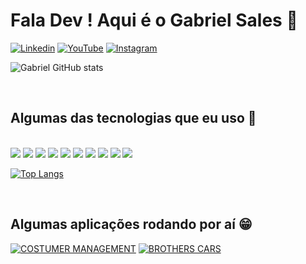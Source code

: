 # Fala Dev ! Aqui é o Gabriel Sales 👋


[![Linkedin](https://img.shields.io/badge/LinkedIn-0077B5?style=for-the-badge&logo=linkedin&logoColor=white)](https://www.linkedin.com/in/gabriel-sales-3093b0168/)
[![YouTube](https://img.shields.io/badge/YouTube-FF0000?style=for-the-badge&logo=youtube&logoColor=white)](https://www.youtube.com/channel/UCV7g-TBrdSNExApdsIcoFhQ)
[![Instagram](https://img.shields.io/badge/Instagram-E4405F?style=for-the-badge&logo=instagram&logoColor=white)](https://www.instagram.com/salles_dk/)

![Gabriel GitHub stats](https://github-readme-stats.vercel.app/api?username=gabrielzom&show_icons=true&theme=dark)

<br />

## Algumas das tecnologias que eu uso 📖

<div style="display:inline_block;"><br>
    <img aling="center" src="https://img.shields.io/badge/Spring-6DB33F?style=for-the-badge&logo=spring&logoColor=white">
    <img aling="center" src="https://img.shields.io/badge/.NET-5C2D91?style=for-the-badge&logo=.net&logoColor=white">
    <img aling="center" src="https://img.shields.io/badge/Node.js-43853D?style=for-the-badge&logo=node.js&logoColor=white">
    <img aling="center" src="https://img.shields.io/badge/Java-ED8B00?style=for-the-badge&logo=java&logoColor=white">
    <img aling="center" src="https://img.shields.io/badge/C%23-239120?style=for-the-badge&logo=c-sharp&logoColor=white">
    <img aling="center" src="https://img.shields.io/badge/JavaScript-F7DF1E?style=for-the-badge&logo=javascript&logoColor=black">
    <img aling="center" src="https://img.shields.io/badge/HTML5-E34F26?style=for-the-badge&logo=html5&logoColor=white">
    <img aling="center" src="https://img.shields.io/badge/CSS3-1572B6?style=for-the-badge&logo=css3&logoColor=white">
    <img aling="center" src="https://img.shields.io/badge/Bootstrap-563D7C?style=for-the-badge&logo=bootstrap&logoColor=white">
    <img aling="center" src="https://img.shields.io/badge/React-20232A?style=for-the-badge&logo=react&logoColor=61DAFB">
</div>


[![Top Langs](https://github-readme-stats.vercel.app/api/top-langs/?username=gabrielzom&layout=compact)](https://github.com/anuraghazra/github-readme-stats)




<br />

## Algumas aplicações rodando por aí 😁


[![COSTUMER MANAGEMENT](https://img.shields.io/website?label=COSTUMER-MANAGEMENT.HEROKUAPP.COM&style=for-the-badge&url=https://costumer-management.herokuapp.com/)](https://costumer-management.herokuapp.com/)
[![BROTHERS CARS ](https://img.shields.io/website?label=BROTHERS-CARS.HEROKUAPP.COM&style=for-the-badge&url=https://brothers-cars.herokuapp.com/)](https://brothers-cars.herokuapp.com/)

